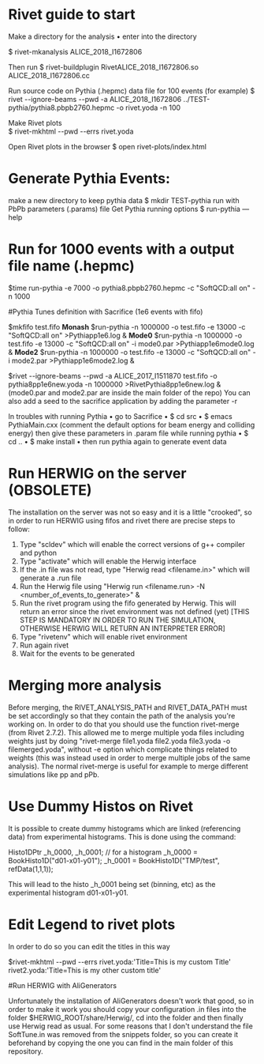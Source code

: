 # Rivet guide to start

Make a directory for the analysis 
•	enter into the directory

$  rivet-mkanalysis ALICE_2018_I1672806 

Then run
$  rivet-buildplugin RivetALICE_2018_I1672806.so ALICE_2018_I1672806.cc 

Run source code on Pythia (.hepmc) data file for 100 events (for example)
$ rivet --ignore-beams --pwd -a ALICE_2018_I1672806 ../TEST-pythia/pythia8.pbpb2760.hepmc -o rivet.yoda -n 100

Make Rivet plots  
$ rivet-mkhtml --pwd --errs rivet.yoda

Open Rivet plots in the browser
$ open rivet-plots/index.html


# Generate Pythia Events:

make a new directory to keep pythia data
$ mkdir TEST-pythia
run with PbPb parameters (.params) file
Get Pythia running options
$ run-pythia —help

# Run for 1000 events with a output file name (.hepmc)
$time run-pythia -e 7000 -o pythia8.pbpb2760.hepmc -c "SoftQCD:all on" -n 1000

#Pythia Tunes definition with Sacrifice (1e6 events with fifo)

$mkfifo test.fifo
**Monash**
$run-pythia -n 1000000 -o test.fifo -e 13000 -c "SoftQCD:all on" >Pythiapp1e6.log &
**Mode0**
$run-pythia -n 1000000 -o test.fifo -e 13000 -c "SoftQCD:all on" -i mode0.par >Pythiapp1e6mode0.log &
**Mode2**
$run-pythia -n 1000000 -o test.fifo -e 13000 -c "SoftQCD:all on" -i mode2.par >Pythiapp1e6mode2.log &

$rivet --ignore-beams --pwd -a ALICE_2017_I1511870 test.fifo -o pythia8pp1e6new.yoda -n 1000000 >RivetPythia8pp1e6new.log &
(mode0.par and mode2.par are inside the main folder of the repo)
You can also add a seed to the sacrifice application by adding the parameter -r

In troubles with running Pythia
•	go to Sacrifice
•	$ cd src
•	$ emacs PythiaMain.cxx (comment the default options for beam energy and colliding energy) then give these parameters in .param file while running pythia
•	$ cd ..
•	$ make install
•	then run pythia again to generate event data

# Run HERWIG on the server (OBSOLETE)
The installation on the server was not so easy and it is a little "crooked", so in order to run HERWIG using fifos and rivet there are precise steps to follow:

1) Type "scldev" which will enable the correct versions of g++ compiler and python
2) Type "activate" which will enable the Herwig interface
3) If the .in file was not read, type "Herwig read <filename.in>" which will generate a .run file
4) Run the Herwig file using "Herwig run <filename.run> -N <number_of_events_to_generate>" & 
5) Run the rivet program using the fifo generated by Herwig. This will return an error since the rivet environment was not defined (yet) [THIS STEP IS MANDATORY IN ORDER TO RUN THE SIMULATION, OTHERWISE HERWIG WILL RETURN AN INTERPRETER ERROR]
6) Type "rivetenv" which will enable rivet environment
7) Run again rivet
8) Wait for the events to be generated

# Merging more analysis

Before merging, the RIVET_ANALYSIS_PATH and RIVET_DATA_PATH must be set accordingly so that they contain the path of the analysis you're working on. 
In order to do that you should use the function rivet-merge (from Rivet 2.7.2). This allowed me to merge multiple yoda files including weights just by doing "rivet-merge file1.yoda file2.yoda file3.yoda -o filemerged.yoda", without -e option which complicate things related to weights (this was instead used in order to merge multiple jobs of the same analysis).
The normal rivet-merge is useful for example to merge different simulations like pp and pPb.

# Use Dummy Histos on Rivet

It is possible to create dummy histograms which are linked (referencing data) from experimental histograms. This is done using the command:

Histo1DPtr   \_h\_0000, \_h\_0001; // for a histogram
\_h\_0000 = BookHisto1D("d01-x01-y01");
\_h\_0001 = BookHisto1D("TMP/test", refData(1,1,1));

This will lead to the histo _h_0001 being set (binning, etc) as the experimental histogram d01-x01-y01.

# Edit Legend to rivet plots

In order to do so you can edit the titles in this way

$rivet-mkhtml --pwd --errs rivet.yoda:'Title=This is my custom Title' rivet2.yoda:'Title=This is my other custom title'

#Run HERWIG with AliGenerators

Unfortunately the installation of AliGenerators doesn't work that good, so in order to make it work you should copy your configuration .in files
into the folder $HERWIG_ROOT/share/Herwig/, cd into the folder and then finally use Herwig read as usual. 
For some reasons that I don't understand the file SoftTune.in was removed from the snippets folder, so you can create it beforehand by copying the one 
you can find in the main folder of this repository.
